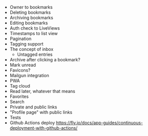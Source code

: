 - Owner to bookmarks
- Deleting bookmarks
- Archiving bookmarks
- Editing bookmarks
- Auth check to LiveViews
- Timestamps to list view
- Pagination
- Tagging support
- The concept of inbox
  - Untagged entries
- Archive after clicking a bookmark?
- Mark unread
- Favicons?
- Mailgun integration
- PWA
- Tag cloud
- Read later, whatever that means
- Favorites
- Search
- Private and public links
- "Profile page" with public links
- Tests
- Github Actions deploy https://fly.io/docs/app-guides/continuous-deployment-with-github-actions/
